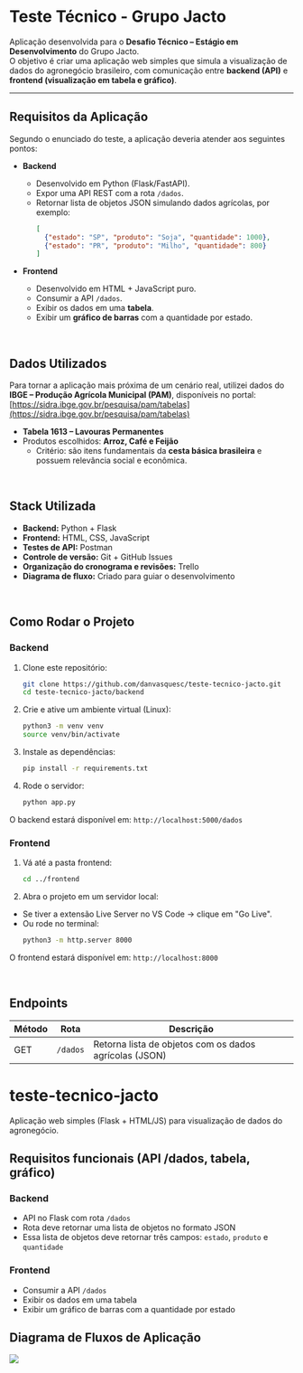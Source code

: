 # Teste Técnico - Grupo Jacto

Aplicação desenvolvida para o **Desafio Técnico – Estágio em Desenvolvimento** do Grupo Jacto.  
O objetivo é criar uma aplicação web simples que simula a visualização de dados do agronegócio brasileiro, com comunicação entre **backend (API)** e **frontend (visualização em tabela e gráfico)**.  

---

## Requisitos da Aplicação

Segundo o enunciado do teste, a aplicação deveria atender aos seguintes pontos:

- **Backend**
  - Desenvolvido em Python (Flask/FastAPI).  
  - Expor uma API REST com a rota `/dados`.  
  - Retornar lista de objetos JSON simulando dados agrícolas, por exemplo:
    ```json
    [
      {"estado": "SP", "produto": "Soja", "quantidade": 1000},
      {"estado": "PR", "produto": "Milho", "quantidade": 800}
    ]
    ```

- **Frontend**
  - Desenvolvido em HTML + JavaScript puro.  
  - Consumir a API `/dados`.  
  - Exibir os dados em uma **tabela**.  
  - Exibir um **gráfico de barras** com a quantidade por estado.

<br>

## Dados Utilizados

Para tornar a aplicação mais próxima de um cenário real, utilizei dados do **IBGE – Produção Agrícola Municipal (PAM)**, disponíveis no portal: [https://sidra.ibge.gov.br/pesquisa/pam/tabelas](https://sidra.ibge.gov.br/pesquisa/pam/tabelas)  

- **Tabela 1613 – Lavouras Permanentes**  
- Produtos escolhidos: **Arroz, Café e Feijão**  
  - Critério: são itens fundamentais da **cesta básica brasileira** e possuem relevância social e econômica.  

<br>

## Stack Utilizada

- **Backend:** Python + Flask  
- **Frontend:** HTML, CSS, JavaScript  
- **Testes de API:** Postman  
- **Controle de versão:** Git + GitHub Issues  
- **Organização do cronograma e revisões:** Trello  
- **Diagrama de fluxo:** Criado para guiar o desenvolvimento

<br>

## Como Rodar o Projeto

### Backend

1. Clone este repositório:
   ```bash
   git clone https://github.com/danvasquesc/teste-tecnico-jacto.git
   cd teste-tecnico-jacto/backend

2. Crie e ative um ambiente virtual (Linux):
   ```bash
   python3 -m venv venv
   source venv/bin/activate

3. Instale as dependências:
   ```bash
   pip install -r requirements.txt

4. Rode o servidor:
   ```bash
   python app.py

O backend estará disponível em: `http://localhost:5000/dados`

### Frontend

1. Vá até a pasta frontend:
   ```bash
   cd ../frontend

2. Abra o projeto em um servidor local:
- Se tiver a extensão Live Server no VS Code → clique em "Go Live".
- Ou rode no terminal:
   ```bash
   python3 -m http.server 8000

O frontend estará disponível em: `http://localhost:8000`

<br>

## Endpoints

| Método | Rota     | Descrição                                              |
|--------|----------|--------------------------------------------------------|
| GET    | `/dados` | Retorna lista de objetos com os dados agrícolas (JSON) |



# teste-tecnico-jacto
Aplicação web simples (Flask + HTML/JS) para visualização de dados do agronegócio.

## Requisitos funcionais (API /dados, tabela, gráfico)
### Backend
- API no Flask com rota `/dados`
- Rota deve retornar uma lista de objetos no formato JSON
- Essa lista de objetos deve retornar três campos: `estado`, `produto` e `quantidade`

### Frontend
- Consumir a API `/dados`
- Exibir os dados em uma tabela
- Exibir um gráfico de barras com a quantidade por estado

## Diagrama de Fluxos de Aplicação
<img src="./docs/diagrama_fluxo_aplicacao.png">
